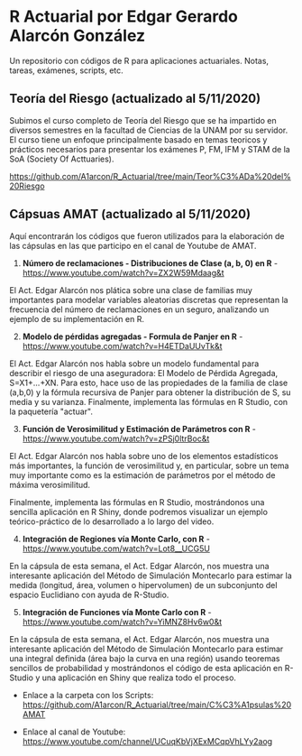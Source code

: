 # R Actuarial por Edgar Gerardo Alarcón González
Un repositorio con códigos de R para aplicaciones actuariales. Notas, tareas, exámenes, scripts, etc.

## Teoría del Riesgo (actualizado al 5/11/2020)
Subimos el curso completo de Teoría del Riesgo que se ha impartido en diversos semestres en la facultad de Ciencias de la UNAM por su servidor. El curso tiene un enfoque principalmente basado en temas teoricos y prácticos necesarios para presentar los exámenes P, FM, IFM y STAM de la SoA (Society Of Acttuaries).

https://github.com/A1arcon/R_Actuarial/tree/main/Teor%C3%ADa%20del%20Riesgo

## Cápsuas AMAT (actualizado al 5/11/2020)

Aquí encontrarán los códigos que fueron utilizados para la elaboración de las cápsulas en las que participo en el canal de Youtube de AMAT.

1. **Número de reclamaciones - Distribuciones de Clase (a, b, 0) en R** - https://www.youtube.com/watch?v=ZX2W59Mdaag&t

El Act. Edgar Alarcón nos plática sobre una clase de familias muy importantes para modelar variables aleatorias discretas que representan la frecuencia del número de reclamaciones en un seguro, analizando un ejemplo de su implementación en R.

2. **Modelo de pérdidas agregadas - Formula de Panjer en R** - https://www.youtube.com/watch?v=H4ETDaUUvTk&t

El Act. Edgar Alarcón nos habla sobre un modelo fundamental para describir el riesgo de una aseguradora: El Modelo de Pérdida Agregada, S=X1+...+XN. Para esto, hace uso de las propiedades de la familia de clase (a,b,0) y la fórmula recursiva de Panjer para obtener la distribución de S, su media y su varianza. Finalmente, implementa las fórmulas en R Studio, con la paquetería "actuar".

3. **Función de Verosimilitud y Estimación de Parámetros con R** - https://www.youtube.com/watch?v=zPSj0ltrBoc&t

El Act. Edgar Alarcón nos habla sobre uno de los elementos estadísticos más importantes, la función de verosimilitud y, en particular, sobre un tema muy importante como es la estimación de parámetros por el método de máxima verosimilitud.

Finalmente, implementa las fórmulas en R Studio, mostrándonos una sencilla aplicación en R Shiny, donde podremos visualizar un ejemplo teórico-práctico de lo desarrollado a lo largo del video.

4. **Integración de Regiones vía Monte Carlo, con R** - https://www.youtube.com/watch?v=Lot8__UCG5U

En la cápsula de esta semana, el Act. Edgar Alarcón, nos muestra una interesante aplicación del Método de Simulación Montecarlo para estimar la medida (longitud, área, volumen o hipervolumen) de un subconjunto del espacio Euclidiano con ayuda de R-Studio. 

5. **Integración de Funciones vía Monte Carlo con R** - https://www.youtube.com/watch?v=YiMNZ8Hv6w0&t

En la cápsula de esta semana, el Act. Edgar Alarcón, nos muestra una interesante aplicación del Método de Simulación Montecarlo para estimar una integral definida (área bajo la curva en una región) usando teoremas sencillos de probabilidad y mostrándonos el código de esta aplicación en R-Studio y una aplicación en Shiny que realiza todo el proceso. 

- Enlace a la carpeta con los Scripts:  https://github.com/A1arcon/R_Actuarial/tree/main/C%C3%A1psulas%20AMAT

- Enlace al canal de Youtube: https://www.youtube.com/channel/UCuqKbVjXExMCqpVhLYy2aog

